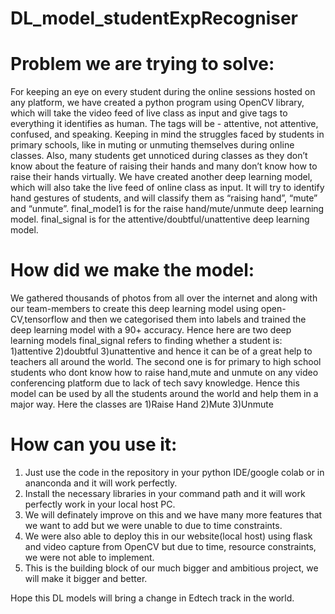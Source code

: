 # DL_model_studentExpRecogniser

# Problem we are trying to solve:
 For keeping an eye on every student during the online sessions hosted on any platform, we have created a python program using OpenCV library, which will take the video feed of live class as input and give tags to everything it identifies as human. The tags will be - attentive, not attentive, confused, and speaking. Keeping in mind the struggles faced by students in primary schools, like in muting or unmuting themselves during online classes. Also, many students get unnoticed during classes as they don’t know about the feature of raising their hands and many don’t know how to raise their hands virtually. We have created another deep learning model, which will also take the live feed of online class as input. It will try to identify hand gestures of students, and will classify them as “raising hand”, “mute” and “unmute”.
 final_model1 is for the raise hand/mute/unmute deep learning model.
 final_signal is for the attentive/doubtful/unattentive deep learning model.
 
# How did we make the model:
 We gathered thousands of photos from all over the internet and along with our team-members to create this deep learning model using open-CV,tensorflow and then we categorised them into labels and trained the deep learning model with a 90+ accuracy.
 Hence here are two deep learning models final_signal refers to finding whether a student is: 1)attentive 2)doubtful 3)unattentive and hence it can be of a great help to teachers all around the world.
 The second one is for primary to high school students who dont know how to raise hand,mute and unmute on any video conferencing platform due to lack of tech savy knowledge. Hence this model can be used by all the students around the world and help them in a major way. Here the classes are 1)Raise Hand 2)Mute 3)Unmute
 
 
# How can you use it:
 1) Just use the code in the repository in your python IDE/google colab or in ananconda and it will work perfectly. 
 2) Install the necessary libraries in your command path and it will work perfectly work in your local host PC. 
 3) We will definately improve on this and we have many more features that we want to add but we were unable to due to time constraints.
 4) We were also able to deploy this in our website(local host) using flask and video capture from OpenCV but due to time, resource constraints, we were not able to implement.
 5) This is the building block of our much bigger and ambitious project, we will make it bigger and better.
 
 Hope this DL  models will bring a change in Edtech track in the world.
 
 
